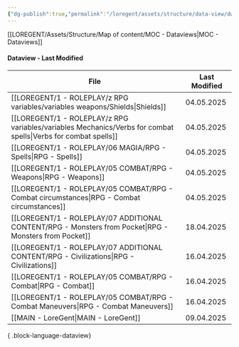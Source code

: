 ```yaml
---
{"dg-publish":true,"permalink":"/loregent/assets/structure/data-view/dw-last-modified/"}
---
```



[[LOREGENT/Assets/Structure/Map of content/MOC - Dataviews\|MOC - Dataviews]]

#### Dataview - Last Modified

| File                                                                                                              | Last Modified |
| ----------------------------------------------------------------------------------------------------------------- | ------------- |
| [[LOREGENT/1 - ROLEPLAY/z RPG variables/variables weapons/Shields\|Shields]]                                   | 04.05.2025    |
| [[LOREGENT/1 - ROLEPLAY/z RPG variables/variables Mechanics/Verbs for combat spells\|Verbs for combat spells]] | 04.05.2025    |
| [[LOREGENT/1 - ROLEPLAY/06 MAGIA/RPG - Spells\|RPG - Spells]]                                                  | 04.05.2025    |
| [[LOREGENT/1 - ROLEPLAY/05 COMBAT/RPG - Weapons\|RPG - Weapons]]                                               | 04.05.2025    |
| [[LOREGENT/1 - ROLEPLAY/05 COMBAT/RPG - Combat circumstances\|RPG - Combat circumstances]]                     | 04.05.2025    |
| [[LOREGENT/1 - ROLEPLAY/07 ADDITIONAL CONTENT/RPG - Monsters from Pocket\|RPG - Monsters from Pocket]]         | 18.04.2025    |
| [[LOREGENT/1 - ROLEPLAY/07 ADDITIONAL CONTENT/RPG - Civilizations\|RPG - Civilizations]]                       | 16.04.2025    |
| [[LOREGENT/1 - ROLEPLAY/05 COMBAT/RPG - Combat\|RPG - Combat]]                                                 | 16.04.2025    |
| [[LOREGENT/1 - ROLEPLAY/05 COMBAT/RPG - Combat Maneuvers\|RPG - Combat Maneuvers]]                             | 16.04.2025    |
| [[MAIN - LoreGent\|MAIN - LoreGent]]                                                                           | 09.04.2025    |

{ .block-language-dataview}